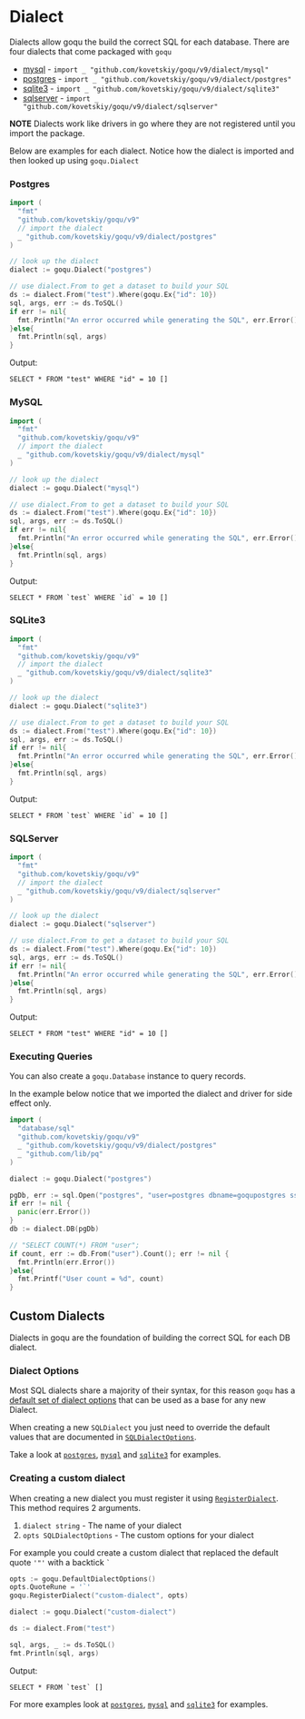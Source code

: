 # Dialect

Dialects allow goqu the build the correct SQL for each database. There are four dialects that come packaged with `goqu`

* [mysql](./dialect/mysql/mysql.go) - `import _ "github.com/kovetskiy/goqu/v9/dialect/mysql"`
* [postgres](./dialect/postgres/postgres.go) - `import _ "github.com/kovetskiy/goqu/v9/dialect/postgres"`
* [sqlite3](./dialect/sqlite3/sqlite3.go) - `import _ "github.com/kovetskiy/goqu/v9/dialect/sqlite3"`
* [sqlserver](./dialect/sqlserver/sqlserver.go) - `import _ "github.com/kovetskiy/goqu/v9/dialect/sqlserver"`

**NOTE** Dialects work like drivers in go where they are not registered until you import the package.

Below are examples for each dialect. Notice how the dialect is imported and then looked up using `goqu.Dialect`

<a name="postgres"></a>
### Postgres
```go
import (
  "fmt"
  "github.com/kovetskiy/goqu/v9"
  // import the dialect
  _ "github.com/kovetskiy/goqu/v9/dialect/postgres"
)

// look up the dialect
dialect := goqu.Dialect("postgres")

// use dialect.From to get a dataset to build your SQL
ds := dialect.From("test").Where(goqu.Ex{"id": 10})
sql, args, err := ds.ToSQL()
if err != nil{
  fmt.Println("An error occurred while generating the SQL", err.Error())
}else{
  fmt.Println(sql, args)
}
```

Output:
```
SELECT * FROM "test" WHERE "id" = 10 []
```

<a name="mysql"></a>
### MySQL
```go
import (
  "fmt"
  "github.com/kovetskiy/goqu/v9"
  // import the dialect
  _ "github.com/kovetskiy/goqu/v9/dialect/mysql"
)

// look up the dialect
dialect := goqu.Dialect("mysql")

// use dialect.From to get a dataset to build your SQL
ds := dialect.From("test").Where(goqu.Ex{"id": 10})
sql, args, err := ds.ToSQL()
if err != nil{
  fmt.Println("An error occurred while generating the SQL", err.Error())
}else{
  fmt.Println(sql, args)
}
```

Output:
```
SELECT * FROM `test` WHERE `id` = 10 []
```

<a name="sqlite3"></a>
### SQLite3
```go
import (
  "fmt"
  "github.com/kovetskiy/goqu/v9"
  // import the dialect
  _ "github.com/kovetskiy/goqu/v9/dialect/sqlite3"
)

// look up the dialect
dialect := goqu.Dialect("sqlite3")

// use dialect.From to get a dataset to build your SQL
ds := dialect.From("test").Where(goqu.Ex{"id": 10})
sql, args, err := ds.ToSQL()
if err != nil{
  fmt.Println("An error occurred while generating the SQL", err.Error())
}else{
  fmt.Println(sql, args)
}
```

Output:
```
SELECT * FROM `test` WHERE `id` = 10 []
```

<a name="sqlserver"></a>
### SQLServer
```go
import (
  "fmt"
  "github.com/kovetskiy/goqu/v9"
  // import the dialect
  _ "github.com/kovetskiy/goqu/v9/dialect/sqlserver"
)

// look up the dialect
dialect := goqu.Dialect("sqlserver")

// use dialect.From to get a dataset to build your SQL
ds := dialect.From("test").Where(goqu.Ex{"id": 10})
sql, args, err := ds.ToSQL()
if err != nil{
  fmt.Println("An error occurred while generating the SQL", err.Error())
}else{
  fmt.Println(sql, args)
}
```

Output:
```
SELECT * FROM "test" WHERE "id" = 10 []
```

### Executing Queries 

You can also create a `goqu.Database` instance to query records.

In the example below notice that we imported the dialect and driver for side effect only.

```go
import (
  "database/sql"
  "github.com/kovetskiy/goqu/v9"
  _ "github.com/kovetskiy/goqu/v9/dialect/postgres"
  _ "github.com/lib/pq"
)

dialect := goqu.Dialect("postgres")

pgDb, err := sql.Open("postgres", "user=postgres dbname=goqupostgres sslmode=disable ")
if err != nil {
  panic(err.Error())
}
db := dialect.DB(pgDb)

// "SELECT COUNT(*) FROM "user";
if count, err := db.From("user").Count(); err != nil {
  fmt.Println(err.Error())
}else{
  fmt.Printf("User count = %d", count)
}
```

<a name="custom-dialects"></a>
## Custom Dialects

Dialects in goqu are the foundation of building the correct SQL for each DB dialect.

### Dialect Options

Most SQL dialects share a majority of their syntax, for this reason `goqu` has a [default set of dialect options]((http://godoc.org/github.com/kovetskiy/goqu/#DefaultDialectOptions)) that can be used as a base for any new Dialect.

When creating a new `SQLDialect` you just need to override the default values that are documented in [`SQLDialectOptions`](http://godoc.org/github.com/kovetskiy/goqu/#SQLDialectOptions).

Take a look at [`postgres`](./dialect/postgres/postgres.go), [`mysql`](./dialect/mysql/mysql.go) and [`sqlite3`](./dialect/sqlite3/sqlite3.go) for examples.

### Creating a custom dialect

When creating a new dialect you must register it using [`RegisterDialect`](http://godoc.org/github.com/kovetskiy/goqu/#RegisterDialect). This method requires 2 arguments.

1. `dialect string` - The name of your dialect
2. `opts SQLDialectOptions` - The custom options for your dialect

For example you could create a custom dialect that replaced the default quote `'"'` with a backtick <code>`</code>
```go
opts := goqu.DefaultDialectOptions()
opts.QuoteRune = '`'
goqu.RegisterDialect("custom-dialect", opts)

dialect := goqu.Dialect("custom-dialect")

ds := dialect.From("test")

sql, args, _ := ds.ToSQL()
fmt.Println(sql, args)
```

Output:
```
SELECT * FROM `test` []
```

For more examples look at [`postgres`](./dialect/postgres/postgres.go), [`mysql`](./dialect/mysql/mysql.go) and [`sqlite3`](./dialect/sqlite3/sqlite3.go) for examples.

